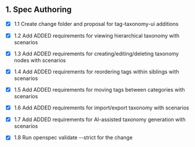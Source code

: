 ## 1. Spec Authoring
- [x] 1.1 Create change folder and proposal for tag-taxonomy-ui additions
- [x] 1.2 Add ADDED requirements for viewing hierarchical taxonomy with scenarios
- [x] 1.3 Add ADDED requirements for creating/editing/deleting taxonomy nodes with scenarios
- [x] 1.4 Add ADDED requirements for reordering tags within siblings with scenarios
- [x] 1.5 Add ADDED requirements for moving tags between categories with scenarios
- [x] 1.6 Add ADDED requirements for import/export taxonomy with scenarios
- [x] 1.7 Add ADDED requirements for AI-assisted taxonomy generation with scenarios
- [x] 1.8 Run openspec validate --strict for the change

